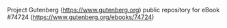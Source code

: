 Project Gutenberg (https://www.gutenberg.org) public repository for
eBook #74724 (https://www.gutenberg.org/ebooks/74724)
